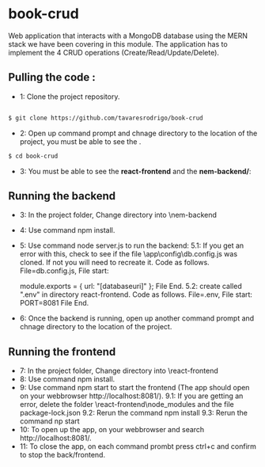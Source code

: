 # book-crud

Web application that interacts with a MongoDB database using the MERN stack we have been covering in this module. The application has to implement the 4 CRUD operations (Create/Read/Update/Delete).

## Pulling the code :

* 1: Clone the project repository.
```bash

$ git clone https://github.com/tavaresrodrigo/book-crud
```

* 2: Open up command prompt and chnage directory to the location of the project, you must be able to see the .

```bash
$ cd book-crud
```
* 3: You must be able to see the **react-frontend** and the **nem-backend/**: 


## Running the backend
* 3: In the project folder, Change directory into \nem-backend
* 4: Use command npm install.
* 5: Use command node server.js to run the backend:
    5.1: If you get an error with this, check to see if the file \app\config\db.config.js was cloned. If not you will need to recreate it.
    Code as follows. File=db.config.js, File start:

    module.exports = {
    url: "[databaseuri]"
     };
    File End.
    5.2: create called ".env" in directory react-frontend.
    Code as follows. File=.env, File start:
    PORT=8081
    File End.
* 6: Once the backend is running, open up another command prompt and chnage directory to the location of the project.
## Running the frontend

* 7: In the project folder, Change directory into \react-frontend
* 8: Use command npm install.
* 9: Use command npm start to start the frontend (The app should open on your webbrowser http://localhost:8081/).
    9.1: If you are getting an error, delete the folder \react-frontend\node_modules and the file package-lock.json
    9.2: Rerun the command npm install
    9.3: Rerun the command np start
* 10: To open up the app, on your webbrowser and search http://localhost:8081/.
* 11: To close the app, on each command prombt press ctrl+c and confirm to stop the back/frontend.
